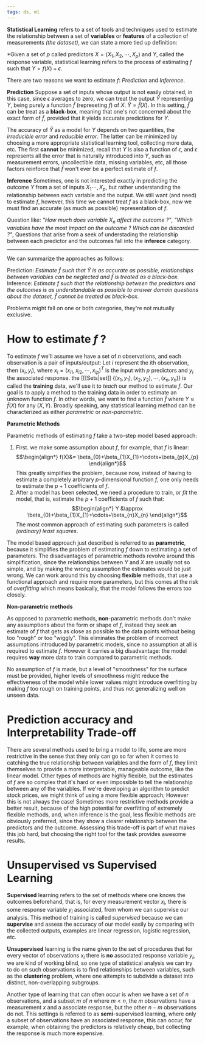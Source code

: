 ```yaml
---
tags: ds, ml
---
```

**Statistical Learning** refers to a set of tools and techniques used to estimate the relationship between a set of **variables** or **features** of a collection of measurements *(the dataset)*, we can state a more tied up definition:

*Given a set of $p$ called predictors $X=(X_{1}, X_{2}, \cdots, X_{p})$  and $Y$, called the response variable, statistical learning refers to the process of estimating $f$ such that $Y=f(X) + \epsilon$.

There are two reasons we want to estimate $f$: *Prediction* and *Inference*.

**Prediction**
Suppose a set of inputs whose output is not easily obtained, in this case, since $\epsilon$ averages to zero, we can treat the output $\hat{Y}$ representing $Y$, being purely a function $\hat{f}$ (represeting $f$) of $X$. $\hat{Y} = \hat{f}(X)$. In this setting, $\hat{f}$ can be treat as a **black-box**, meaning that one's not concerned about the exact form of $\hat{f}$, provided that it yields accurate predictions for $Y$.

The accuracy of $\hat{Y}$ as a model for $Y$ depends on two quantities, the *irreducible error* and *reducible error*. The latter can be minimized by choosing a more appropriate statistical learning tool, collecting more data, etc. The first **cannot** be minimized, recall that $Y$ is also a function of $\epsilon$, and $\epsilon$ represents all the error that is naturally introduced into $Y$, such as measurement errors, uncollectible data, missing variables, etc, all those factors reinforce that $\hat{f}$ won't ever be a perfect estimate of $f$.

**Inference**
Sometimes, one is not interested exactly in predicting the outcome $Y$ from a set of inputs $X_{1}\cdots, X_{p}$, but rather understanding the relationship between each variable and the output. We still want (and need) to estimate $f$, however, this time we cannot treat $f$ as a black-box, now we must find an accurate (as much as possible) representation of $f$.

Question like: *"How much does variable $X_{n}$ affect the outcome ?"*, *"Which variables have the most impact on the outcome ? Which can be discarded ?"*, Questions that arise from a seek of understading the relationship between each predictor and the outcomes fall into the **inferece** category.
___
We can summarize the approaches as follows:

Prediction: *Estimate $\hat{f}$ such that $\hat{Y}$ is as accurate as possible, relationships between variables can be neglected and $\hat{f}$ is treated as a black-box.*
Inference: *Estimate $f$ such that the relationship between the predictors and the outcomes is as understandable as possible to answer domain questions about the dataset, $\hat{f}$ cannot be treated as black-box.*

Problems might fall on one or both categories, they're not mutually exclusive.

# How to estimate $f$ ?

To estimate $f$ we'll assume we have a set of $n$ observations, and each observation is a pair of inputs/output: Let $i$ represent the $i$th observation, then $(x_{i},y_{i})$, where $x_{i}=(x_{i1},x_{i2},\cdots,x_{ip})^{T}$ is the input with $p$ predictors and $y_{i}$ the associated response. the [[[Sets|set]] $\{(x_{1},y_{1}), (x_{2},y_{2}), \cdots, (x_{n}, y_{n})\}$ is called the **training** data, we'll use it to *teach* our method to estimate $f$. Our goal is to apply a method to the training data in order to estimate an unknown function $f$. In other words, we want to find a function $\hat{f}$ where $Y \approx \hat{f}(X)$ for any $(X,Y)$. Broadly speaking, any statistical learning method can be characterized as either *parametric* or *non-parametric*.

**Parametric Methods**

Parametric methods of estimating $f$ take a two-step model based approach:
1. First. we make some assumption about $f$, for example, that $f$ is linear:
$$\begin{align*}
f(X)&= \beta_{0}+\beta_{1}X_{1}+\cdots+\beta_{p}X_{p}
\end{align*}$$
	This greatly simplifies the problem, because now, instead of having to estimate a completely arbitrary $p$-dimensional function $f$, one only needs to estimate the $p+1$ coefficients of $f$.
2. After a model has been selected, we need a procedure to train, or *fit* the model, that is, estimate the $p+1$ coefficients of $f$ such that:
$$\begin{align*}
Y &\approx \beta_{0}+\beta_{1}X_{1}+\cdots+\beta_{n}X_{n}
\end{align*}$$
	The most common approach of estimating such parameters is called *(ordinary) least squares*.

The model based approach just described is referred to as **parametric**, because it simplifies the problem of estimating $f$ down to estimating a set of parameters. The disadvantages of parametric methods revolve around this simplification, since the relationships between $Y$ and $X$ are usually not so simple, and by making the wrong assumption the estimates would be just wrong. We can work around this by choosing **flexible** methods, that use a functional approach and require more parameters, but this comes at the risk of *overfitting* which means basically, that the model follows the errors too closely.

**Non-parametric methods** 

As opposed to parametric methods, **non**-parametric methods don't make any assumptions about the form or shape of $f$, instead they seek an estimate of $f$ that gets as close as possible to the data points without being too "rough" or too "wiggly". This eliminates the problem of incorrect assumptions introduced by parametric models, since no assumption at all is required to estimate $f$. However it carries a big disadvantage: the model requires **way** more data to train compared to parametric methods.

No assumption of $f$ is made, but a level of "smoothness" for the surface must be provided, higher levels of smoothness might reduce the effectiveness of the model while lower values might introduce overfitting by making $f$ too rough on training points, and thus not generalizing well on unseen data.

# Prediction accuracy and Interpretability Trade-off

There are several methods used to bring a model to life, some are more restrictive in the sense that they only can go so far when it comes to catching the true relationship between variables and the form of $f$, they limit themselves to provide a more interpretable, manageable outcome, like the linear model.
Other types of  methods are highly flexible, but the estimates of $f$ are so complex that it's hard or even impossible to tell the relationship between any of the variables. If we're developing an algorithm to predict stock prices, we might think of using a more flexible approach; However this is not always the case! Sometimes more restrictive methods provide a better result, because of the high potential for overfitting of extremely flexible methods, and, when inference is the goal, less flexible methods are obviously preferred, since they show a clearer relationship between the predictors and the outcome.
Assessing this trade-off is part of what makes this job hard, but choosing the right tool for the task provides awesome results.

# Unsupervised vs Supervised Learning

**Supervised** learning refers to the set of methods where one knows the outcomes beforehand, that is, for every measurement vector $x_{i}$, there is some response variable $y_{i}$ associated, from whom we can supervise our analysis. This method of training is called *supervised* because we can **supervise** and assess the accuracy of our model easily by comparing with the collected outputs, examples are linear regression, logistic regression, etc.

**Unsupervised** learning is the name given to the set of procedures that for every vector of observations $x_{i}$  there is **no** associated response variable $y_{i}$, we are kind of working blind, so one type of statistical analysis we can try to do on such observations is to find relationships between variables, such as the **clustering** problem, where one attempts to subdivide a dataset into distinct, non-overlapping subgroups.

Another type of learning that can often occur is when we have a set of $n$ observations, and a subset $m$ of $n$ where $m \lt n$, the $m$ observations have a measurement $x$ and a associate response, but the other $n-m$ observations do not. This settings is referred to as **semi**-supervised learning, where only a subset of observations have an associated response, this can occur, for example, when obtaining the predictors is relatively cheap, but collecting the response is much more expensive.